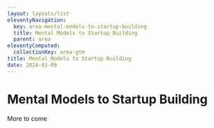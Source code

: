 ```yaml
---
layout: layouts/list
eleventyNavigation:
  key: area-mental-models-to-startup-building
  title: Mental Models to Startup Building
  parent: area
eleventyComputed:
  collectionKey: area-gtm
title: Mental Models to Startup Building
date: 2024-03-09
---
```

# Mental Models to Startup Building

More to come